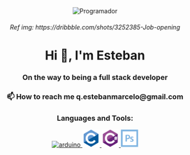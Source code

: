 <div align="center"> <img src="https://cdn.dribbble.com/users/1235346/screenshots/3252385/job.gif" alt="Programador" /> </div>
<h6 align="center">Ref img: https://dribbble.com/shots/3252385-Job-opening</h6>


<h1 align="center">Hi 👋, I'm Esteban</h1>
<h3 align="center">On the way to being a full stack developer</h3>

<h3 align="center">📫 How to reach me q.estebanmarcelo@gmail.com </h3>

<h3 align="center">Languages and Tools:</h3>
<p align="center"> <a href="https://www.arduino.cc/" target="_blank"> <img src="https://cdn.worldvectorlogo.com/logos/arduino-1.svg" alt="arduino" width="40" height="40"/> </a> <a href="https://www.cprogramming.com/" target="_blank"> <img src="https://raw.githubusercontent.com/devicons/devicon/master/icons/c/c-original.svg" alt="c" width="40" height="40"/> </a> <a href="https://www.w3schools.com/cs/" target="_blank"> <img src="https://raw.githubusercontent.com/devicons/devicon/master/icons/csharp/csharp-original.svg" alt="csharp" width="40" height="40"/> </a> <a href="https://www.photoshop.com/en" target="_blank"> <img src="https://raw.githubusercontent.com/devicons/devicon/master/icons/photoshop/photoshop-line.svg" alt="photoshop" width="40" height="40"/> </a> </p>
